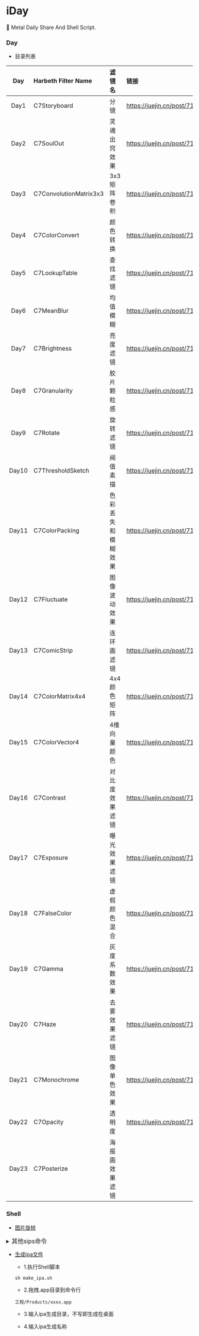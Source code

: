 # iDay

🫥 Metal Daily Share And Shell Script.

### Day

- 目录列表

| Day | Harbeth Filter Name | 滤镜名 | 链接 |
|:-:|:-|:-|:-|
|Day1|C7Storyboard|分镜|https://juejin.cn/post/7168309341974429704|
|Day2|C7SoulOut|灵魂出窍效果|https://juejin.cn/post/7168306850130051079|
|Day3|C7ConvolutionMatrix3x3|3x3矩阵卷积|https://juejin.cn/post/7168637734326632455|
|Day4|C7ColorConvert|颜色转换|https://juejin.cn/post/7168638424243503111|
|Day5|C7LookupTable|查找滤镜|https://juejin.cn/post/7169096223100829709|
|Day6|C7MeanBlur|均值模糊|https://juejin.cn/post/7169096780368314382|
|Day7|C7Brightness|亮度滤镜|https://juejin.cn/post/7169777856820707336|
|Day8|C7Granularity|胶片颗粒感|https://juejin.cn/post/7169778576076570638|
|Day9|C7Rotate|旋转滤镜|https://juejin.cn/post/7170884104978694181|
|Day10|C7ThresholdSketch|阀值素描|https://juejin.cn/post/7171269095860469768|
|Day11|C7ColorPacking|色彩丢失和模糊效果|https://juejin.cn/post/7171611090831278116|
|Day12|C7Fluctuate|图像波动效果|https://juejin.cn/post/7171986093628194823|
|Day13|C7ComicStrip|连环画滤镜|https://juejin.cn/post/7172371363641229326|
|Day14|C7ColorMatrix4x4|4x4颜色矩阵|https://juejin.cn/post/7173481252895326245|
|Day15|C7ColorVector4|4维向量颜色|https://juejin.cn/post/7173837023147458567|
|Day16|C7Contrast|对比度效果滤镜|https://juejin.cn/post/7174213514515464205|
|Day17|C7Exposure|曝光效果滤镜|https://juejin.cn/post/7174216555822055438|
|Day18|C7FalseColor|虚假颜色混合|https://juejin.cn/post/7174656261533728829|
|Day19|C7Gamma|灰度系数效果|https://juejin.cn/post/7175031825771806780|
|Day20|C7Haze|去雾效果滤镜|https://juejin.cn/post/7176061952346161210|
|Day21|C7Monochrome|图像单色效果|https://juejin.cn/post/7176460309907898426|
|Day22|C7Opacity|透明度|https://juejin.cn/post/7176827523341221946|
|Day23|C7Posterize|海报画效果滤镜||

### Shell

- [图片旋转](https://github.com/yangKJ/iDay/blob/master/Shell/image_rotation.sh)

<details><summary><font size=3>其他sips命令</font></summary>

- 裁剪时固定图片宽度，高度自适应
```
sips -Z 320 iamge_file_name
```

- 裁剪时指定图片宽与高
```
# 裁剪图片为400x300大小
sips -z 400 300 iamge_file_name
```

- 旋转图片
```
sips -r 90 image_file_name
```

- 翻转图片
  - 注：-f支持水平和垂直两种翻转，水平`horizontal`，垂直`vertical`
```
sips -f horizontal image_file_name
```

- 修改图片格式
  - 注：使用-s参数可以修改图片格式为指定值，sips支持jpeg | tiff | png | gif | jp2 | pict | bmp | qtif | psd | sgi | tga共11种格式；
```
sips -s format jpeg input.png --out output.jpg
```

- 获取图片meta信息

```
sips -g pixelWidth -g pixelHeight image_file_name
```

</details>

- [生成ipa文件](https://github.com/yangKJ/iDay/blob/master/Shell/make_ipa.sh)
    - 1.执行Shell脚本
    ```
    sh make_ipa.sh
    ```
    - 2.拖拽.app目录到命令行
    ```
    工程/Products/xxxx.app
    ```
    
    - 3.输入ipa生成目录，不写即生成在桌面

    - 4.输入ipa生成名称
